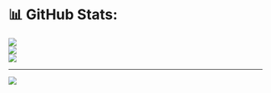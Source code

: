 # 📊 GitHub Stats:
![](https://github-readme-stats.vercel.app/api?username=gaary567&theme=dark&hide_border=false&include_all_commits=true&count_private=true)<br/>
![](https://github-readme-streak-stats.herokuapp.com/?user=gaary567&theme=dark&hide_border=false)<br/>
![](https://github-readme-stats.vercel.app/api/top-langs/?username=gaary567&theme=dark&hide_border=false&include_all_commits=true&count_private=true&layout=compact)

---
[![](https://visitcount.itsvg.in/api?id=Gaary567&icon=0&color=0)](https://visitcount.itsvg.in)

<!-- Proudly created with GPRM ( https://gprm.itsvg.in ) -->
